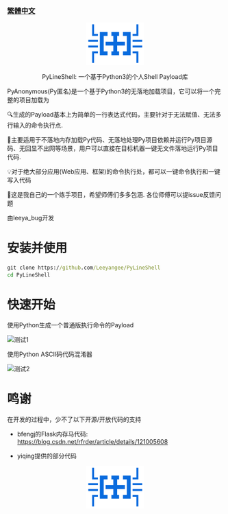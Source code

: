 ### [繁體中文](README_en.md)

<div align="center"> <img src="bugctf.png" width = 135 height = 99 /></div>
<p align="center">PyLineShell: 一个基于Python3的个人Shell Payload库</p>


PyAnonymous(Py匿名)是一个基于Python3的无落地加载项目，它可以将一个完整的项目加载为

🔍生成的Payload基本上为简单的一行表达式代码，主要针对于无法赋值、无法多行输入的命令执行点. 

💽主要适用于不落地内存加载Py代码、无落地处理Py项目依赖并运行Py项目源码、无回显不出网等场景，用户可以直接在目标机器一键无文件落地运行Py项目代码. 

💡对于绝大部分应用(Web应用、框架)的命令执行处，都可以一键命令执行和一键写入代码

🦙这是我自己的一个练手项目，希望师傅们多多包涵. 各位师傅可以提issue反馈问题

由leeya_bug开发

# 安装并使用

```cmd
git clone https://github.com/Leeyangee/PyLineShell
cd PyLineShell
```

# 快速开始

使用Python生成一个普通版执行命令的Payload

![测试1](https://raw.githubusercontent.com/Leeyangee/PyLineShell/main/%E6%B5%8B%E8%AF%951.png)

使用Python ASCII码代码混淆器

![测试2](https://raw.githubusercontent.com/Leeyangee/PyLineShell/main/%E6%B5%8B%E8%AF%952.png)

# 鸣谢

在开发的过程中，少不了以下开源/开放代码的支持

* bfengj的Flask内存马代码: https://blog.csdn.net/rfrder/article/details/121005608

* yiqing提供的部分代码  

<div align="center"> <img src="bugctf.png" width = 135 height = 99 /></div>